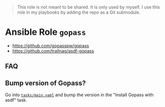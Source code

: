 > This role is not meant to be shared. It is only used by myself.
> I use this role in my playbooks by adding the repo as a Git submodule.

# Ansible Role `gopass`

- <https://github.com/gopasspw/gopass>
- <https://github.com/trallnag/asdf-gopass>

## FAQ

## Bump version of Gopass?

Go into [`tasks/main.yaml`](tasks/main.yaml) and bump the version in the
"Install Gopass with asdf" task.
